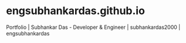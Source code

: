 # engsubhankardas.github.io
Portfolio | Subhankar Das - Developer &amp; Engineer | subhankardas2000 | engsubhankardas
